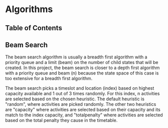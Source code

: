 # Algorithms

## Table of Contents

## Beam Search
The beam search algorithm is usually a breadth first algorithm with a priority queue and a limit (beam) on the number of child states that will be created. In this project, the beam search is closer to a depth first algorithm with a priority queue and beam (n) because the state space of this case is too extensive for a breadth first algorithm.

The beam search picks a timeslot and location (index) based on highest capacity available and 1 out of 3 times randomly. For this index, n activities are selected based on the chosen heuristic. The default heuristic is "random", where activities are picked randomly. The other two heuristics are "capacity" where activities are selected based on their capacity and its match to the index capacity, and "totalpenalty" where activities are selected based on the total penalty they cause in the timetable.
